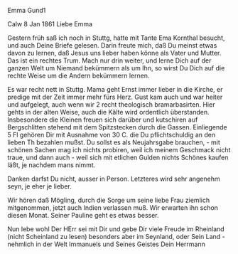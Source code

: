Emma Gund1

 Calw 8 Jan 1861
Liebe Emma

Gestern früh saß ich noch in Stuttg, hatte mit Tante Ema Kornthal besucht, und auch Deine Briefe gelesen. Darin freute mich, daß Du meinst etwas davon zu lernen, daß Jesus uns lieber haben könne als Vater und Mutter. Das ist ein rechtes Trum. Mach nur drin weiter, und lerne Dich auf der ganzen Welt um Niemand bekümmern als um Ihn, so wirst Du Dich auf die rechte Weise um die Andern bekümmern lernen.

Es war recht nett in Stuttg. Mama geht Ernst immer lieber in die Kirche, er predige mit der Zeit immer mehr fürs Herz. Gust kam auch und war heiter und aufgelegt, auch wenn wir 2 recht theologisch bramarbasirten. 
Hier gehts in der alten Weise, auch die Kälte wird ordentlich überstanden. Insbesondere die Kleinen freuen sich darüber und kutschiren auf Bergschlitten stehend mit dem Spitzstecken durch die Gassen. Einliegende 5 Fl gehören Dir mit Ausnahme von 30 C. die Du pflichtschuldig an den lieben Th bezahlen mußst. Du sollst es als Neujahrsgabe brauchen, - mit schönen Sachen mag ich nichts probiren, weil ich meinem Geschmack nicht traue, und dann auch - weil sich mit etlichen Gulden nichts Schönes kaufen läßt, je nachdem mans nimmt.

Danken darfst Du nicht, ausser in Person. Letzteres wird sehr angenehm seyn, je eher je lieber.

Wir hören daß Mögling, durch die Sorge um seine liebe Frau ziemlich mitgenommen, jetzt auch Indien verlassen muß. Wir erwarten ihn schon diesen Monat. Seiner Pauline geht es etwas besser.

Nun lebe wohl Der HErr sei mit Dir und gebe Dir viele Freude im Rheinland (nicht Scheinland zu lesen) besonders aber im Seynland, oder Sein Land - nehmlich in der Welt Immanuels und Seines Geistes
 Dein
 Herrmann

